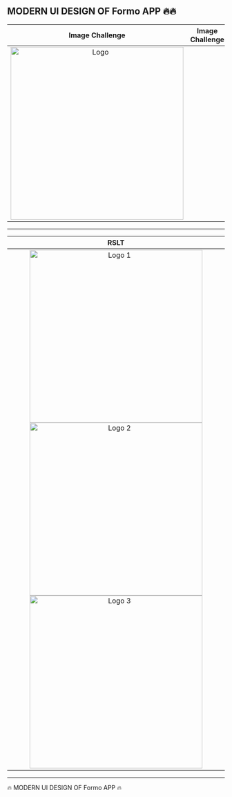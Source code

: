 <h2>MODERN UI DESIGN OF Formo  APP  🔥🔥</h2>




<table>
<thead>
 
<tr>
  
  
  <th align="center">Image Challenge</th>
 <th align="center">Image Challenge</th>

</tr>
  
</thead>

<tbody>
  
<tr>
  
  <td align="center">
   <a target="_blank" rel="" href="https://user-images.githubusercontent.com/69757558/227772511-2b093909-e149-4272-9b42-f2d220ba776a.png">
   <img src="[https://user-images.githubusercontent.com/69757558/227772511-2b093909-e149-4272-9b42-f2d220ba776a.png](https://github.com/abenkoula71/new-project/blob/main/Screenshot%202023-04-23%20035038.png?raw=true)" alt="Logo" with="200" height="400"/>
   </a>
  </td>
   
  <td align="center">  
   <a target="_blank" rel="" href="https://user-images.githubusercontent.com/69757558/227772586-877abbf5-aec0-48bf-bde3-27e9c4d2f119.webm">

   </a>
  </td>

 
 </tr>
  
  
</tbody>
  
  
</table>


<hr>



<table>
  
  
  
<thead>
<tr>
  <th align="center">RSLT</th>

</tr>
  
  
</thead>
  
  
<tbody>
<tr>
  
  <td align="center">    
    
  <a target="_blank" rel="" href="https://user-images.githubusercontent.com/69757558/227772912-cdb901ff-44e0-4408-9097-9ae36a8b61f4.png">
  <img src="https://user-images.githubusercontent.com/69757558/227772912-cdb901ff-44e0-4408-9097-9ae36a8b61f4.png" alt="Logo 1" with="200" height="400"/></a>
   
   <a target="_blank" rel="" href="https://user-images.githubusercontent.com/69757558/227773091-15cbdf00-0318-4e2b-9a07-d1eed81024b2.png">
  <img src="https://user-images.githubusercontent.com/69757558/227773091-15cbdf00-0318-4e2b-9a07-d1eed81024b2.png" alt="Logo 2" with="200" height="400"/></a>
   
   <a target="_blank" rel="" href="https://user-images.githubusercontent.com/69757558/227773120-a2d89a67-1c5b-4ff4-9144-8bfebf514dc7.png">
  <img src="https://user-images.githubusercontent.com/69757558/227773120-a2d89a67-1c5b-4ff4-9144-8bfebf514dc7.png" alt="Logo 3" with="200" height="400"/></a>

    
  </td>
  
</tr>
</tbody>
</table>


 <hr>



 🔥 MODERN UI DESIGN OF Formo APP  🔥

